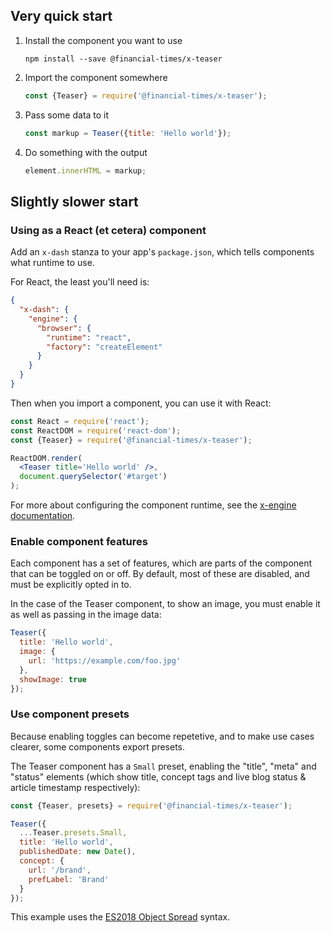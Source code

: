 ## Very quick start

1. Install the component you want to use

    ```
    npm install --save @financial-times/x-teaser
    ```

2. Import the component somewhere

    ```js
    const {Teaser} = require('@financial-times/x-teaser');
    ```

3. Pass some data to it

    ```js
    const markup = Teaser({title: 'Hello world'});
    ```

4. Do something with the output

    ```js
    element.innerHTML = markup;
    ```

## Slightly slower start

### Using as a React (et cetera) component

Add an `x-dash` stanza to your app's `package.json`, which tells components what runtime to use.

For React, the least you'll need is:

```json
{
  "x-dash": {
    "engine": {
      "browser": {
        "runtime": "react",
        "factory": "createElement"
      }
    }
  }
}
```

Then when you import a component, you can use it with React:

```jsx
const React = require('react');
const ReactDOM = require('react-dom');
const {Teaser} = require('@financial-times/x-teaser');

ReactDOM.render(
  <Teaser title='Hello world' />,
  document.querySelector('#target')
);
```

For more about configuring the component runtime, see the [x-engine documentation](/packages/x-engine).

### Enable component features

Each component has a set of features, which are parts of the component that can be toggled on or off. By default, most of these are disabled, and must be explicitly opted in to.

In the case of the Teaser component, to show an image, you must enable it as well as passing in the image data:

```js
Teaser({
  title: 'Hello world',
  image: {
    url: 'https://example.com/foo.jpg'
  },
  showImage: true
});
```

### Use component presets

Because enabling toggles can become repetetive, and to make use cases clearer, some components export presets.

The Teaser component has a `Small` preset, enabling the "title", "meta" and "status" elements (which show title, concept tags and live blog status & article timestamp respectively):

```js
const {Teaser, presets} = require('@financial-times/x-teaser');

Teaser({
  ...Teaser.presets.Small,
  title: 'Hello world',
  publishedDate: new Date(),
  concept: {
    url: '/brand',
    prefLabel: 'Brand'
  }
});
```

This example uses the [ES2018 Object Spread](https://github.com/tc39/proposal-object-rest-spread) syntax.
